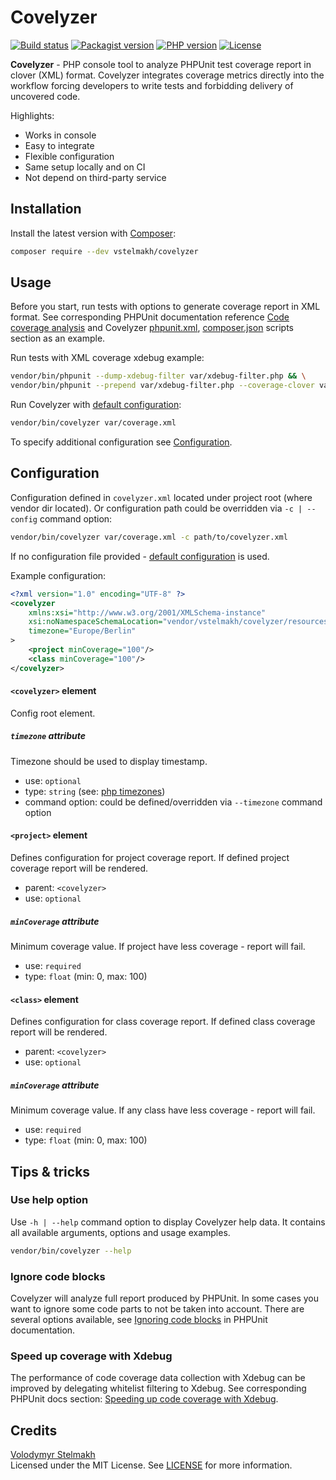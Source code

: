 # Covelyzer

[![Build status](https://github.com/vstelmakh/covelyzer/workflows/build/badge.svg?branch=master)](https://github.com/vstelmakh/covelyzer/actions)
[![Packagist version](https://img.shields.io/packagist/v/vstelmakh/covelyzer?color=orange)](https://packagist.org/packages/vstelmakh/covelyzer)
[![PHP version](https://img.shields.io/packagist/php-v/vstelmakh/covelyzer)](https://www.php.net/)
[![License](https://img.shields.io/github/license/vstelmakh/covelyzer?color=yellowgreen)](LICENSE)

**Covelyzer** - PHP console tool to analyze PHPUnit test coverage report in clover (XML) format. 
Covelyzer integrates coverage metrics directly into the workflow forcing developers to write tests and 
forbidding delivery of uncovered code.

Highlights:
- Works in console
- Easy to integrate
- Flexible configuration
- Same setup locally and on CI
- Not depend on third-party service

## Installation
Install the latest version with [Composer](https://getcomposer.org/):  
```bash
composer require --dev vstelmakh/covelyzer
```

## Usage
Before you start, run tests with options to generate coverage report in XML format.
See corresponding PHPUnit documentation reference [Code coverage analysis](https://phpunit.readthedocs.io/en/9.2/code-coverage-analysis.html)
and Covelyzer [phpunit.xml](./phpunit.xml), [composer.json](./composer.json) scripts section as an example.

Run tests with XML coverage xdebug example:  
```bash
vendor/bin/phpunit --dump-xdebug-filter var/xdebug-filter.php && \
vendor/bin/phpunit --prepend var/xdebug-filter.php --coverage-clover var/coverage.xml --whitelist src
```

Run Covelyzer with [default configuration](./resources/default-config.xml):  
```bash
vendor/bin/covelyzer var/coverage.xml
```

To specify additional configuration see [Configuration](#configuration).

## Configuration
Configuration defined in `covelyzer.xml` located under project root (where vendor dir located). Or
configuration path could be overridden via `-c | --config` command option:
```bash
vendor/bin/covelyzer var/coverage.xml -c path/to/covelyzer.xml
```
If no configuration file provided - [default configuration](./resources/default-config.xml) is used.  

Example configuration:
```xml
<?xml version="1.0" encoding="UTF-8" ?>
<covelyzer
    xmlns:xsi="http://www.w3.org/2001/XMLSchema-instance"
    xsi:noNamespaceSchemaLocation="vendor/vstelmakh/covelyzer/resources/config.xsd"
    timezone="Europe/Berlin"
>
    <project minCoverage="100"/>
    <class minCoverage="100"/>
</covelyzer>
```

#### `<covelyzer>` element
Config root element.

##### `timezone` attribute
Timezone should be used to display timestamp.  
- use: `optional`
- type: `string` (see: [php timezones](https://www.php.net/manual/en/timezones.php))
- command option: could be defined/overridden via `--timezone` command option

#### `<project>` element
Defines configuration for project coverage report. If defined project coverage report will be rendered.  
- parent: `<covelyzer>`
- use: `optional`

##### `minCoverage` attribute
Minimum coverage value. If project have less coverage - report will fail.  
- use: `required`
- type: `float` (min: 0, max: 100)

#### `<class>` element
Defines configuration for class coverage report. If defined class coverage report will be rendered.  
- parent: `<covelyzer>`
- use: `optional`

##### `minCoverage` attribute
Minimum coverage value. If any class have less coverage - report will fail.  
- use: `required`
- type: `float` (min: 0, max: 100)  

## Tips & tricks
### Use help option
Use `-h | --help` command option to display Covelyzer help data. It contains all available arguments, options and usage examples.
```bash
vendor/bin/covelyzer --help
```

### Ignore code blocks
Covelyzer will analyze full report produced by PHPUnit. In some cases you want to ignore some code parts to not be taken into account.
There are several options available, see [Ignoring code blocks](https://phpunit.readthedocs.io/en/9.2/code-coverage-analysis.html#ignoring-code-blocks)
in PHPUnit documentation.

### Speed up coverage with Xdebug
The performance of code coverage data collection with Xdebug can be improved by delegating whitelist filtering to Xdebug.
See corresponding PHPUnit docs section: [Speeding up code coverage with Xdebug](https://phpunit.readthedocs.io/en/9.2/code-coverage-analysis.html#speeding-up-code-coverage-with-xdebug).

## Credits
[Volodymyr Stelmakh](https://github.com/vstelmakh)  
Licensed under the MIT License. See [LICENSE](LICENSE) for more information.  
